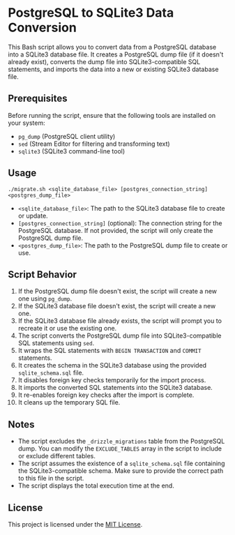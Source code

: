 # PostgreSQL to SQLite3 Data Conversion

This Bash script allows you to convert data from a PostgreSQL database into a SQLite3 database file. It creates a PostgreSQL dump file (if it doesn't already exist), converts the dump file into SQLite3-compatible SQL statements, and imports the data into a new or existing SQLite3 database file.

## Prerequisites

Before running the script, ensure that the following tools are installed on your system:

- `pg_dump` (PostgreSQL client utility)
- `sed` (Stream Editor for filtering and transforming text)
- `sqlite3` (SQLite3 command-line tool)

## Usage
`./migrate.sh <sqlite_database_file> [postgres_connection_string] <postgres_dump_file>`
- `<sqlite_database_file>`: The path to the SQLite3 database file to create or update.
- `[postgres_connection_string]` (optional): The connection string for the PostgreSQL database. If not provided, the script will only create the PostgreSQL dump file.
- `<postgres_dump_file>`: The path to the PostgreSQL dump file to create or use.

## Script Behavior

1. If the PostgreSQL dump file doesn't exist, the script will create a new one using `pg_dump`.
2. If the SQLite3 database file doesn't exist, the script will create a new one.
3. If the SQLite3 database file already exists, the script will prompt you to recreate it or use the existing one.
4. The script converts the PostgreSQL dump file into SQLite3-compatible SQL statements using `sed`.
5. It wraps the SQL statements with `BEGIN TRANSACTION` and `COMMIT` statements.
6. It creates the schema in the SQLite3 database using the provided `sqlite_schema.sql` file.
7. It disables foreign key checks temporarily for the import process.
8. It imports the converted SQL statements into the SQLite3 database.
9. It re-enables foreign key checks after the import is complete.
10. It cleans up the temporary SQL file.

## Notes

- The script excludes the `_drizzle_migrations` table from the PostgreSQL dump. You can modify the `EXCLUDE_TABLES` array in the script to include or exclude different tables.
- The script assumes the existence of a `sqlite_schema.sql` file containing the SQLite3-compatible schema. Make sure to provide the correct path to this file in the script.
- The script displays the total execution time at the end.

## License

This project is licensed under the [MIT License](LICENSE).
